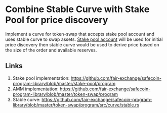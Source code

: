 # Combine Stable Curve with Stake Pool for price discovery

Implement a curve for token-swap that accepts stake pool account and uses stable curve to swap assets. 
[Stake pool account](https://github.com/fair-exchange/safecoin-program-library/blob/master/stake-pool/program/src/state.rs#L17) will be used for initial price discovery then stable curve would be used to derive price based on the size of the order and available reserves.

## Links
1. Stake pool implementation: https://github.com/fair-exchange/safecoin-program-library/blob/master/stake-pool/program
2. AMM implementation: https://github.com/fair-exchange/safecoin-program-library/blob/master/token-swap/program
3. Stable curve: https://github.com/fair-exchange/safecoin-program-library/blob/master/token-swap/program/src/curve/stable.rs
